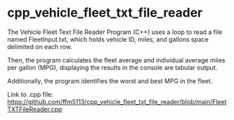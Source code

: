 # cpp_vehicle_fleet_txt_file_reader
The Vehicle Fleet Text File Reader Program (C++) uses a loop to read a file named FleetInput.txt, which holds vehicle ID, miles, and gallons space delimited on each row. 

Then, the program calculates the fleet average and individual average miles per gallon (MPG), displaying the results in the console are tabular output. 

Additionally, the program identifies the worst and best MPG in the fleet.

Link to .cpp file: https://github.com/ffm5113/cpp_vehicle_fleet_txt_file_reader/blob/main/FleetTXTFileReader.cpp
